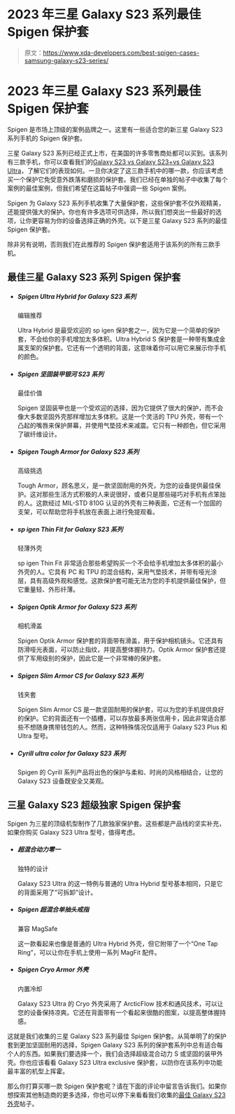 # 2023 年三星 Galaxy S23 系列最佳 Spigen 保护套

> 原文：<https://www.xda-developers.com/best-spigen-cases-samsung-galaxy-s23-series/>

# 2023 年三星 Galaxy S23 系列最佳 Spigen 保护套

Spigen 是市场上顶级的案例品牌之一。这里有一些适合您的新三星 Galaxy S23 系列手机的 Spigen 保护套。

三星 Galaxy S23 系列已经正式上市，在美国的许多零售商处都可以买到。该系列有三款手机，你可以查看我们的[Galaxy S23 vs Galaxy S23+vs Galaxy S23 Ultra](https://www.xda-developers.com/samsung-galaxy-s23-vs-s23-plus-vs-s23-ultra/)，了解它们的表现如何。一旦你决定了这三款手机中的哪一款，你应该考虑买一个保护它免受意外跌落和磨损的保护套。我们已经在单独的帖子中收集了每个案例的最佳案例，但我们希望在这篇帖子中强调一些 Spigen 案例。

Spigen 为 Galaxy S23 系列手机收集了大量保护套，这些保护套不仅外观精美，还能提供强大的保护。你也有许多选项可供选择，所以我们想突出一些最好的选项，让你更容易为你的设备选择正确的外壳。以下是三星 Galaxy S23 系列的最佳 Spigen 保护套。

除非另有说明，否则我们在此推荐的 Spigen 保护套适用于该系列的所有三款手机。

## 最佳三星 Galaxy S23 系列 Spigen 保护套

*   ##### Spigen Ultra Hybrid for Galaxy S23 系列

    编辑推荐

    Ultra Hybrid 是最受欢迎的 sp igen 保护套之一，因为它是一个简单的保护套，不会给你的手机增加太多体积。Ultra Hybrid S 保护套是一种带有集成金属支架的保护套。它还有一个透明的背面，这意味着你可以用它来展示你手机的颜色。

*   ##### Spigen 坚固装甲银河 S23 系列

    最佳价值

    Spigen 坚固装甲也是一个受欢迎的选择，因为它提供了很大的保护，而不会像大多数坚固外壳那样增加太多体积。这是一个灵活的 TPU 外壳，带有一个凸起的嘴唇来保护屏幕，并使用气垫技术来减震。它只有一种颜色，但它采用了碳纤维设计。

*   ##### Spigen Tough Armor for Galaxy S23 系列

    高级挑选

    Tough Armor，顾名思义，是一款坚固耐用的外壳，为您的设备提供最佳保护。这对那些生活方式积极的人来说很好，或者只是那些碰巧对手机有点笨拙的人。这款经过 MIL-STD 810G 认证的外壳有三种表面，它还有一个加固的支架，可以帮助您将手机放在表面上进行免提观看。

*   ##### sp igen Thin Fit for Galaxy S23 系列

    轻薄外壳

    sp igen Thin Fit 非常适合那些希望购买一个不会给手机增加太多体积的最小外壳的人。它具有 PC 和 TPU 的混合结构，采用气垫技术，并带有哑光涂层，具有高级外观和感觉。这款保护套可能无法为您的手机提供最佳保护，但它重量轻、外形纤薄。

*   ##### Spigen Optik Armor for Galaxy S23 系列

    相机滑盖

    Spigen Optik Armor 保护套的背面带有滑盖，用于保护相机镜头。它还具有防滑哑光表面，可以防止指纹，并提高整体握持力。Optik Armor 保护套还提供了军用级别的保护，因此它是一个非常棒的保护套。

*   ##### Spigen Slim Armor CS for Galaxy S23 系列

    钱夹套

    Spigen Slim Armor CS 是一款坚固耐用的保护套，可以为您的手机提供良好的保护。它的背面还有一个插槽，可以存放最多两张信用卡，因此非常适合那些不想随身携带钱包的人。然而，这种特殊情况仅适用于 Galaxy S23 Plus 和 Ultra 型号。

*   ##### Cyrill ultra color for Galaxy S23 系列

    Spigen 的 Cyrill 系列产品将出色的保护与柔和、时尚的风格相结合，让您的 Galaxy S23 设备既安全又美观。

## 三星 Galaxy S23 超级独家 Spigen 保护套

Spigen 为三星的顶级机型制作了几款独家保护套。这些都是产品线的坚实补充，如果你购买 Galaxy S23 Ultra 型号，值得考虑。

*   ##### 超混合动力零一

    独特的设计

    Galaxy S23 Ultra 的这一特例与普通的 Ultra Hybrid 型号基本相同，只是它的背面采用了“可拆卸”设计。

*   ##### Spigen 超混合单抽头戒指

    兼容 MagSafe

    这一款看起来也像是普通的 Ultra Hybrid 外壳，但它附带了一个“One Tap Ring”，可以让你在手机上使用一系列 MagFit 配件。

*   ##### Spigen Cryo Armor 外壳

    内置冷却

    Galaxy S23 Ultra 的 Cryo 外壳采用了 ArcticFlow 技术和通风技术，可以让您的设备保持凉爽。它还在背面带有一个看起来很酷的图案，以提高整体握持感。

这就是我们收集的三星 Galaxy S23 系列最佳 Spigen 保护套。从简单明了的保护套到更加坚固耐用的选择，Spigen Galaxy S23 系列的保护套系列中总有适合每个人的东西。如果我们要选择一个，我们会选择超级混合动力 S 或坚固的装甲外壳。你也应该看看 Galaxy S23 Ultra exclusive 保护套，以防你在该系列中功能最丰富的机型上挥霍。

那么你打算买哪一款 Spigen 保护套呢？请在下面的评论中留言告诉我们。如果你想探索其他制造商的更多选择，你也可以停下来看看我们收集的[最佳 Galaxy S23 外壳](https://xda-developers.com/best-cases-samsung-galaxy-s23/)帖子。